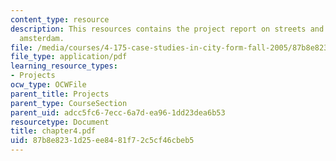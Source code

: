 ```yaml
---
content_type: resource
description: This resources contains the project report on streets and squares in
  amsterdam.
file: /media/courses/4-175-case-studies-in-city-form-fall-2005/87b8e8231d25ee8481f72c5cf46cbeb5_chapter4.pdf
file_type: application/pdf
learning_resource_types:
- Projects
ocw_type: OCWFile
parent_title: Projects
parent_type: CourseSection
parent_uid: adcc5fc6-7ecc-6a7d-ea96-1dd23dea6b53
resourcetype: Document
title: chapter4.pdf
uid: 87b8e823-1d25-ee84-81f7-2c5cf46cbeb5
---
```

